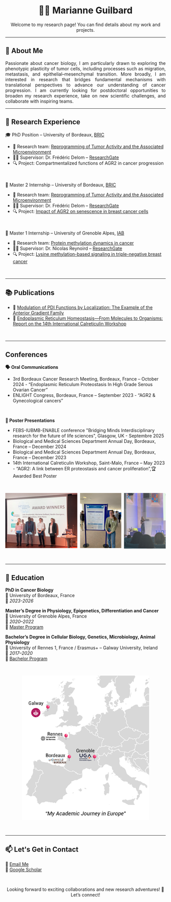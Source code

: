 <h1 align="center">👩‍🔬 Marianne Guilbard</h1>
<p align="center">
  Welcome to my research page! You can find details about my work and projects. 
</p>

---

## 🧬 About Me
<p align="justify">
Passionate about cancer biology, I am particularly drawn to exploring the phenotypic plasticity of tumor cells, including processes such as migration, metastasis, and epithelial–mesenchymal transition. 
More broadly, I am interested in research that bridges fundamental mechanisms with translational perspectives to advance our understanding of cancer progression.       
I am currently looking for postdoctoral opportunities to broaden my research experience, take on new scientific challenges, and collaborate with inspiring teams.
</p>

---

## 🔬 Research Experience

🎓 PhD Position – University of Bordeaux, <a href="https://www.bricbordeaux.com/">BRIC</a>
- 🧪 Research team: <a href="https://www.bricbordeaux.com/bric-team/reprogrammation-de-lactivite-tumorale-et-du-microenvironnement-associe-rytme/">Reprogramming of Tumor Activity and the Associated Microenvironment</a>  
- 👨‍🏫 Supervisor: Dr. Frédéric Delom – [ResearchGate](https://www.researchgate.net/profile/Frederic-Delom)  
- 🔍 Project: Compartmentalized functions of AGR2 in cancer progression

<br>

🧫 Master 2 Internship – University of Bordeaux, <a href="https://www.bricbordeaux.com/">BRIC</a>
- 🧪 Research team: <a href="https://www.bricbordeaux.com/bric-team/reprogrammation-de-lactivite-tumorale-et-du-microenvironnement-associe-rytme/">Reprogramming of Tumor Activity and the Associated Microenvironment</a>  
- 👨‍🏫 Supervisor: Dr. Frédéric Delom – [ResearchGate](https://www.researchgate.net/profile/Frederic-Delom)  
- 🔍 Project: [Impact of AGR2 on senescence in breast cancer cells](M2_internship.md)

<br>

🧫 Master 1 Internship – University of Grenoble Alpes, <a href="https://iab-grenoble.fr/">IAB</a>
- 🧪 Research team: <a href="https://iab-grenoble.fr/en/recherche/equipes/dynamique-de-la-methylation-des-proteines-dans-le-cancer/">Protein methylation dynamics in cancer</a>
- 👨‍🏫 Supervisor: Dr. Nicolas Reynoird – [ResearchGate](https://www.researchgate.net/profile/Nicolas-Reynoird-2)  
- 🔍 Project:  [Lysine methylation-based signaling in triple-negative breast cancer](M1_internship.md)

<br>

---

## 📚 Publications  
- 📄 [Modulation of PDI Functions by Localization: The Example of the Anterior Gradient Family](https://doi.org/10.1089/ars.2024.0561)
- 📄 [Endoplasmic Reticulum Homeostasis—From Molecules to Organisms: Report on the 14th International Calreticulin Workshop](https://doi.org/10.1111/jcmm.17840)

<br>

---

## Conferences 
**🗣️ Oral Communications**
- 3rd Bordeaux Cancer Research Meeting, Bordeaux, France – October 2024 - “Endoplasmic Reticulum Proteostasis In High Grade Serous Ovarian Cancer” 
- ENLIGHT Congress, Bordeaux, France – September 2023 - “AGR2 & Gynecological cancers”
  
<br>

**📌 Poster Presentations**
- FEBS-IUBMB-ENABLE conference "Bridging Minds Interdisciplinary research for the future of life sciences", Glasgow, UK - Septembre 2025
- Biological and Medical Sciences Department Annual Day, Bordeaux, France – December 2024
- Biological and Medical Sciences Department Annual Day, Bordeaux, France – December 2023
- 14th International Calreticulin Workshop, Saint-Malo, France – May 2023 - “AGR2: A link between ER proteostasis and cancer proliferation”,🏆 Awarded Best Poster

<br>

<p align="center">
  <img src="Picture gitbub_conf.png" alt="Poster Image" width="800"/>
</p>

<br>

---

## 🏫 Education  
  
**PhD in Cancer Biology**  
📍 University of Bordeaux, France  
📅 *2023-2026* 

**Master’s Degree in Physiology, Epigenetics, Differentiation and Cancer**  
📍 University of Grenoble Alpes, France   
📅 *2020–2022*  
🔗 [Master Program](https://formations.univ-grenoble-alpes.fr/fr/catalogue-2021/master-XB/master-biologie-IAQKB0GE/parcours-physiology-epigenetics-differentiation-and-cancer-2e-annee-IBAVFFMU.html)

**Bachelor’s Degree in Cellular Biology, Genetics, Microbiology, Animal Physiology**  
📍 University of Rennes 1, France / Erasmus+ – Galway University, Ireland   
📅 *2017–2020*  
🔗 [Bachelor Program](https://sve.univ-rennes.fr/undergraduate-exchange-program-molecular-and-cellular-biology-and-physiology#p-462)

<br>

<p align="center">
  <img src="Study&internships.png" width="400" alt="Map of academic journey"/>
</p>

<br>

---

## 📫 Let's Get in Contact

📧 [Email Me](mailto:marianne.guilbard@gmail.com)  
🔗 [Google Scholar](https://scholar.google.com/citations?user=8LgCwdwAAAAJ&hl=fr) 

<br>

<p align="center">Looking forward to exciting collaborations and new research adventures! 🚀  
Let’s connect!</p>
